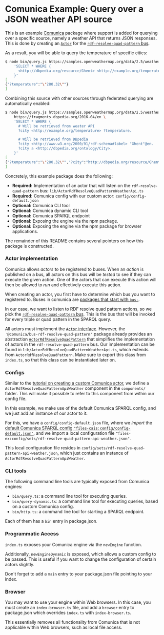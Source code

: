 # Comunica Example: Query over a JSON weather API source

This is an example [Comunica](https://github.com/comunica/comunica) package where support is added for querying over a specific source,
namely a weather API that returns JSON responses.
This is done by creating an [`Actor`](https://github.com/comunica/comunica/blob/master/packages/core/lib/Actor.ts)
for the [`rdf-resolve-quad-pattern` bus](https://github.com/comunica/comunica/tree/master/packages/bus-rdf-resolve-quad-pattern).

As a result, you will be able to query the temperature of specific cities:
```bash
$ node bin/query.js https://samples.openweathermap.org/data/2.5/weather \
    'SELECT * WHERE {
      <http://dbpedia.org/resource/Ghent> <http://example.org/temperature> ?temperature.
    }'
[
{"?temperature":"\"280.32\""}
]
```

Combining this source with other sources through federated querying are automatically enabled:
```bash
$ node bin/query.js https://samples.openweathermap.org/data/2.5/weather \
    https://fragments.dbpedia.org/2016-04/en \
    'SELECT * WHERE {
      # Will be retrieved from weater API
      ?city <http://example.org/temperature> ?temperature.

      # Will be retrieved from DBpedia
      ?city <http://www.w3.org/2000/01/rdf-schema#label> "Ghent"@en.
      ?city a <http://dbpedia.org/ontology/City>.
    }'
[
{"?temperature":"\"280.32\"","?city":"http://dbpedia.org/resource/Ghent"}
]
```

Concretely, this example package does the following:
* **Required:** Implementation of an actor that will listen on the `rdf-resolve-quad-pattern` bus: `lib/ActorRdfResolveQuadPatternWeatherApi.ts`
* **Required:** Comunica config with our custom actor: `config/config-default.json`
* **Optional:** Comunica CLI tool
* **Optional:** Comunica dynamic CLI tool
* **Optional:** Comunica SPARQL endpoint
* **Optional:** Exposing the engine via the npm package.
* **Optional:** Exposing the engine via the npm package for browser applications.

The remainder of this README contains several pointers on how this package is constructed.

### Actor implementation

Comunica allows _actors_ to be registered to buses.
When an _action_ is published on a bus,
all actors on this bus will be _tested_ to see if they can execute the given action.
One of the actors that can execute this action will then be allowed to _run_ and effectively execute this action. 

When creating an actor, you first have to determine which bus you want to registered to.
Buses in comunica are [packages that start with `bus-`](https://github.com/comunica/comunica/tree/master/packages).

In our case, we want to listen to RDF resolve quad pattern actions,
so we pick the [`rdf-resolve-quad-pattern` bus](https://github.com/comunica/comunica/tree/master/packages/bus-rdf-resolve-quad-pattern).
This is the bus that will be invoked for every triple or quad pattern in the SPARQL query. 

All actors must implement the [`Actor` interface](https://github.com/comunica/comunica/blob/master/packages/core/lib/Actor.ts).
However, the `'@comunica/bus-rdf-resolve-quad-pattern'` package already provides an abstraction
[`ActorRdfResolveQuadPattern`](https://github.com/comunica/comunica/blob/master/packages/bus-rdf-resolve-quad-pattern/lib/ActorRdfResolveQuadPattern.ts)
that simplifies the implementation of actors in the `rdf-resolve-quad-pattern` bus.
Our implementation can be found in `lib/ActorRdfResolveQuadPatternWeatherApi.ts`, which extends from `ActorRdfResolveQuadPattern`.
Make sure to export this class from `index.ts`, so that this class can be instantiated later on.

### Configs

Similar to the [tutorial on creating a custom Comunica actor](https://github.com/comunica/Tutorial-Comunica-Reduced-Actor/wiki/Comunica-tutorial:-Creating-a-REDUCED-actor),
we define a `ActorRdfResolveQuadPatternApiWeather` component in the `components/` folder.
This will make it possible to refer to this component from within our config file.

In this example, we make use of the default Comunica SPARQL config,
and we just add an instance of our actor to it.

For this, we have a `config/config-default.json` file,
where we _import_ the [default Comunica SPARQL config `"files-cais:config/config-default.json"`](https://github.com/comunica/comunica/blob/master/packages/actor-init-sparql/config/config-default.json),
and we import a local configuration file `"files-ex:config/sets/rdf-resolve-quad-pattern-api-weather.json"`.

This local configuration file resides in `config/sets/rdf-resolve-quad-pattern-api-weather.json`,
which just contains an instance of `ActorRdfResolveQuadPatternApiWeather`. 

### CLI tools

The following command line tools are typically exposed from Comunica engines:

* `bin/query.ts`: a command line tool for executing queries.
* `bin/query-dynamic.ts`: a command line tool for executing queries, based on a custom Comunica config.
* `bin/http.ts`: a command line tool for starting a SPARQL endpoint.

Each of them has a `bin` entry in package.json.

### Programmatic Access

`index.ts` exposes your Comunica engine via the `newEngine` function.

Additionally, `newEngineDynamic` is exposed, which allows a custom config to be passed.
This is useful if you want to change the configuration of certain actors slightly.

Don't forget to add a `main` entry to your package.json file pointing to your index.

### Browser

You may want to use your engine within Web browsers.
In this case, you must create an `index-browser.ts` file,
and add a `browser` entry to package.json which overrides `index.ts` with `index-browser.ts`.

This essentially removes all functionality from Comunica that is not applicable within Web browsers,
such as local file access.
